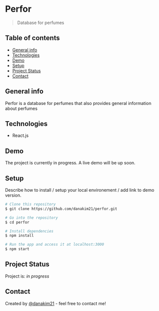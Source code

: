 # Perfor

> Database for perfumes

## Table of contents

- [General info](#general-info)
- [Technologies](#technologies)
- [Demo](#demo)
- [Setup](#setup)
- [Project Status](#project-status)
- [Contact](#contact)

## General info

Perfor is a database for perfumes that also provides general information about perfumes

## Technologies

- React.js

## Demo

The project is currently in progress. A live demo will be up soon.

## Setup

Describe how to install / setup your local environement / add link to demo version.

```sh
# Clone this repository
$ git clone https://github.com/danakim21/perfor.git

# Go into the repository
$ cd perfor

# Install dependencies
$ npm install

# Run the app and access it at localhost:3000
$ npm start
```

## Project Status

Project is: _in progress_

## Contact

Created by [@danakim21](https://danakim21.github.io/) - feel free to contact me!

